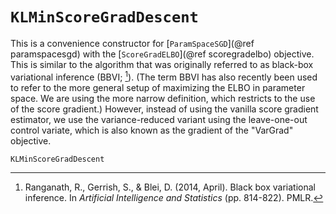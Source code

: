 
# `KLMinScoreGradDescent`

This is a convenience constructor for [`ParamSpaceSGD`](@ref paramspacesgd) with the [`ScoreGradELBO`](@ref scoregradelbo) objective.
This is similar to the algorithm that was originally referred to as black-box variational inference (BBVI; [^RGB2014]).
(The term BBVI has also recently been used to refer to the more general setup of maximizing the ELBO in parameter space. We are using the more narrow definition, which restricts to the use of the score gradient.)
However, instead of using the vanilla score gradient estimator, we use the variance-reduced variant using the leave-one-out control variate, which is also known as the gradient of the "VarGrad" objective.

[^RGB2014]: Ranganath, R., Gerrish, S., & Blei, D. (2014, April). Black box variational inference. In *Artificial Intelligence and Statistics* (pp. 814-822). PMLR.

```@docs
KLMinScoreGradDescent
```
